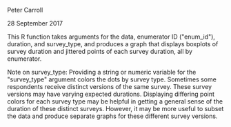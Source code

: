 Peter Carroll 

28 September 2017

This R function takes arguments for the data, enumerator ID ("enum_id"), duration, and survey_type, and produces a graph that displays boxplots of survey duration and jittered points of each survey duration, all by enumerator. 

Note on survey_type: Providing a string or numeric variable for the "survey_type" argument colors the dots by survey type. Sometimes some respondents receive distinct versions of the same survey. These survey versions may have varying expected durations. Displaying differing point colors for each survey type may be helpful in getting a general sense of the duration of these distinct surveys. However, it may be more useful to subset the data and produce separate graphs for these different survey versions.